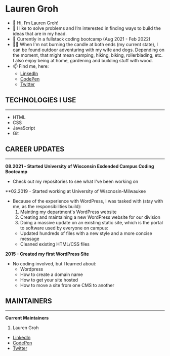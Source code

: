 # Lauren Groh

- 👋 Hi, I’m Lauren Groh!
- 👀 I like to solve problems and I’m interested in finding ways to build the ideas that are in my head.
- 🌱 Currently in a fullstack coding bootcamp (Aug 2021 - Feb 2022)
- &#x1f635;&#x200d;&#x1f4ab; When I'm not burning the candle at both ends (my current state), I can be found outdoor adventuring with my wife and dogs. Depending on the moment, that might mean camping, hiking, biking, rollerblading, etc. I also enjoy being at home, gardening and building stuff with wood.
- 📫 Find me, here:
   * [LinkedIn](https://www.linkedin.com/in/legroh/ "LinkedIn Profile")
   * [CodePen](https://codepen.io/GrohTech "CodePen Profile")
   * [Twitter](https://twitter.com/GrohTech "Twitter Profile") 

## TECHNOLOGIES I USE
---------------------

* HTML
* CSS
* JavaScript
* Git

## CAREER UPDATES
----------

**08.2021 - Started University of Wisconsin Exdended Campus Coding Bootcamp**
* Check out my repositories to see what I've been working on

**02.2019 - Started working at University of Wiscnosin-Milwaukee
* Because of the experience with WordPress, I was tasked with (stay with me, as the responsibilities build):
  1. Mainting my department's WordPress website
  2. Creating and maintaining a new WordPress website for our division
  3. Doing a massive update on an existing static site, which is the portal to software used by everyone on campus:
    * Updated hundreds of files with a new style and a more concise message
    * Cleaned existing HTML/CSS files

**2015 - Created my first WordPress Site**
* No coding involved, but I learned about:
  * Wordpress
  * How to create a domain name
  * How to get your site hosted
  * How to move a site from one CMS to another    

## MAINTAINERS
--------------
**Current Maintainers**
1. Lauren Groh
  * [LinkedIn](https://www.linkedin.com/in/legroh/ "LinkedIn Profile")
  * [CodePen](https://codepen.io/GrohTech "CodePen Profile")
  * [Twitter](https://twitter.com/GrohTech "Twitter Profile") 

